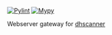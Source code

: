 [![Pylint](https://github.com/OrenGitHub/dhscanner.entrypoint/actions/workflows/pylint.yml/badge.svg)](https://github.com/OrenGitHub/dhscanner.entrypoint/actions/workflows/pylint.yml)
[![Mypy](https://github.com/OrenGitHub/dhscanner.entrypoint/actions/workflows/mypy.yml/badge.svg)](https://github.com/OrenGitHub/dhscanner.entrypoint/actions/workflows/mypy.yml)

Webserver gateway for [dhscanner][1]

[1]: https://github.com/OrenGitHub/dhscanner
